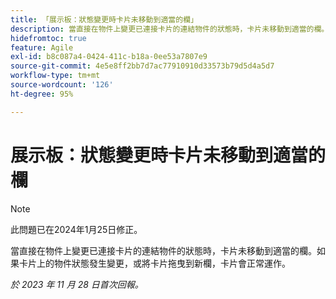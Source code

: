 ```yaml
---
title: 「展示板：狀態變更時卡片未移動到適當的欄」
description: 當直接在物件上變更已連接卡片的連結物件的狀態時，卡片未移動到適當的欄。如果卡片上的物件狀態發生變更，或將卡片拖曳到新欄，卡片會正常運作。
hidefromtoc: true
feature: Agile
exl-id: b8c087a4-0424-411c-b18a-0ee53a7807e9
source-git-commit: 4e5e8ff2bb7d7ac77910910d33573b79d5d4a5d7
workflow-type: tm+mt
source-wordcount: '126'
ht-degree: 95%

---
```


# 展示板：狀態變更時卡片未移動到適當的欄

>[!NOTE]
>
>此問題已在2024年1月25日修正。

當直接在物件上變更已連接卡片的連結物件的狀態時，卡片未移動到適當的欄。如果卡片上的物件狀態發生變更，或將卡片拖曳到新欄，卡片會正常運作。

_於 2023 年 11 月 28 日首次回報。_
